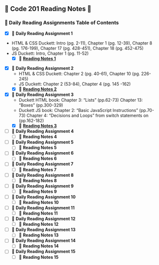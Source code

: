 ## 📓 Code 201 Reading Notes 📓
### 📙 Daily Reading Assignments Table of Contents
 - [x] 📙 **Daily Reading Assignment 1**
  - HTML & CSS Duckett: Intro (pg. 2-11), Chapter 1 (pg. 12-39), Chapter 8 (pg. 176-199), Chapter 17 (pg. 428-451), Chapter 18 (pg. 452-475)
  - JS Duckett: Intro, Chapter 1 (pg. 11-52)
    - [x] 📄 [**Reading Notes 1**](class-01.md)
 - [x] 📙 **Daily Reading Assignment 2**
   - HTML & CSS Duckett: Chapter 2 (pg. 40-61), Chapter 10 (pg. 226-245)
   - JS Duckett: Chapter 2 (53-84), Chapter 4 (pg. 145 -162)
    - [x] 📄 [**Reading Notes 2**](class-02.md)
 - [x] 📙 **Daily Reading Assignment 3**
   - Duckett HTML book: Chapter 3: “Lists” (pp.62-73)
    Chapter 13: “Boxes” (pp.300-329)
   - Duckett JS book:
    Chapter 2: “Basic JavaScript Instructions” (pp.70-73)
    Chapter 4: “Decisions and Loops” from switch statements on (pp.162-182)
    - [x] 📄 [**Reading Notes 3**](class-03.md)
 - [ ] 📙 **Daily Reading Assignment 4**
    - [ ] 📄 **Reading Notes 4**
 - [ ] 📙 **Daily Reading Assignment 5**
    - [ ] 📄 **Reading Notes 5**
 - [ ] 📙 **Daily Reading Assignment 6**
    - [ ] 📄 **Reading Notes 6**
 - [ ] 📙 **Daily Reading Assignment 7**
    - [ ] 📄 **Reading Notes 7**
 - [ ] 📙 **Daily Reading Assignment 8**
    - [ ] 📄 **Reading Notes 8**
 - [ ] 📙 **Daily Reading Assignment 9**
    - [ ] 📄 **Reading Notes 9**
 - [ ] 📙 **Daily Reading Assignment 10**
    - [ ] 📄 **Reading Notes 10**
 - [ ] 📙 **Daily Reading Assignment 11**
    - [ ] 📄 **Reading Notes 11**
 - [ ] 📙 **Daily Reading Assignment 12**
    - [ ] 📄 **Reading Notes 12**
 - [ ] 📙 **Daily Reading Assignment 13**
    - [ ] 📄 **Reading Notes 13**
 - [ ] 📙 **Daily Reading Assignment 14**
    - [ ] 📄 **Reading Notes 14**
 - [ ] 📙 **Daily Reading Assignment 15**
    - [ ] 📄 **Reading Notes 15**
